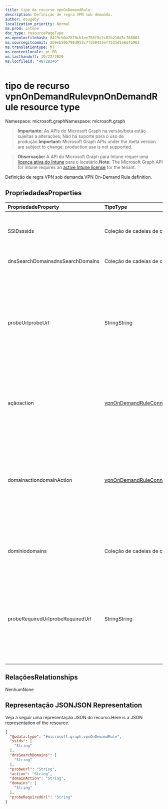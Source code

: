 ```yaml
---
title: tipo de recurso vpnOnDemandRule
description: Definição de regra VPN sob demanda.
author: dougeby
localization_priority: Normal
ms.prod: intune
doc_type: resourcePageType
ms.openlocfilehash: 8429cb0a7870cb1ee756f5e2c02b218d5c768862
ms.sourcegitcommit: 3b9eb50b790d952c7f350433ef7531d5e6d4b963
ms.translationtype: MT
ms.contentlocale: pt-BR
ms.lasthandoff: 10/22/2020
ms.locfileid: "48728346"
---
```

# <a name="vpnondemandrule-resource-type"></a><span data-ttu-id="93a1e-103">tipo de recurso vpnOnDemandRule</span><span class="sxs-lookup"><span data-stu-id="93a1e-103">vpnOnDemandRule resource type</span></span>

<span data-ttu-id="93a1e-104">Namespace: microsoft.graph</span><span class="sxs-lookup"><span data-stu-id="93a1e-104">Namespace: microsoft.graph</span></span>

> <span data-ttu-id="93a1e-105">**Importante:** As APIs do Microsoft Graph na versão/beta estão sujeitas a alterações; Não há suporte para o uso de produção.</span><span class="sxs-lookup"><span data-stu-id="93a1e-105">**Important:** Microsoft Graph APIs under the /beta version are subject to change; production use is not supported.</span></span>

> <span data-ttu-id="93a1e-106">**Observação:** A API do Microsoft Graph para Intune requer uma [licença ativa do Intune](https://go.microsoft.com/fwlink/?linkid=839381) para o locatário.</span><span class="sxs-lookup"><span data-stu-id="93a1e-106">**Note:** The Microsoft Graph API for Intune requires an [active Intune license](https://go.microsoft.com/fwlink/?linkid=839381) for the tenant.</span></span>

<span data-ttu-id="93a1e-107">Definição de regra VPN sob demanda.</span><span class="sxs-lookup"><span data-stu-id="93a1e-107">VPN On-Demand Rule definition.</span></span>

## <a name="properties"></a><span data-ttu-id="93a1e-108">Propriedades</span><span class="sxs-lookup"><span data-stu-id="93a1e-108">Properties</span></span>
|<span data-ttu-id="93a1e-109">Propriedade</span><span class="sxs-lookup"><span data-stu-id="93a1e-109">Property</span></span>|<span data-ttu-id="93a1e-110">Tipo</span><span class="sxs-lookup"><span data-stu-id="93a1e-110">Type</span></span>|<span data-ttu-id="93a1e-111">Descrição</span><span class="sxs-lookup"><span data-stu-id="93a1e-111">Description</span></span>|
|:---|:---|:---|
|<span data-ttu-id="93a1e-112">SSIDs</span><span class="sxs-lookup"><span data-stu-id="93a1e-112">ssids</span></span>|<span data-ttu-id="93a1e-113">Coleção de cadeias de caracteres</span><span class="sxs-lookup"><span data-stu-id="93a1e-113">String collection</span></span>|<span data-ttu-id="93a1e-114">Identificadores de conjuntos de serviços de rede (SSIDs).</span><span class="sxs-lookup"><span data-stu-id="93a1e-114">Network Service Set Identifiers (SSIDs).</span></span>|
|<span data-ttu-id="93a1e-115">dnsSearchDomains</span><span class="sxs-lookup"><span data-stu-id="93a1e-115">dnsSearchDomains</span></span>|<span data-ttu-id="93a1e-116">Coleção de cadeias de caracteres</span><span class="sxs-lookup"><span data-stu-id="93a1e-116">String collection</span></span>|<span data-ttu-id="93a1e-117">Domínios de pesquisa de DNS.</span><span class="sxs-lookup"><span data-stu-id="93a1e-117">DNS Search Domains.</span></span>|
|<span data-ttu-id="93a1e-118">probeUrl</span><span class="sxs-lookup"><span data-stu-id="93a1e-118">probeUrl</span></span>|<span data-ttu-id="93a1e-119">String</span><span class="sxs-lookup"><span data-stu-id="93a1e-119">String</span></span>|<span data-ttu-id="93a1e-120">Uma URL para sondar.</span><span class="sxs-lookup"><span data-stu-id="93a1e-120">A URL to probe.</span></span> <span data-ttu-id="93a1e-121">Se essa URL for obtida com êxito (retornando um código de status HTTP 200) sem redirecionamento, essa regra será correspondente.</span><span class="sxs-lookup"><span data-stu-id="93a1e-121">If this URL is successfully fetched (returning a 200 HTTP status code) without redirection, this rule matches.</span></span>|
|<span data-ttu-id="93a1e-122">ação</span><span class="sxs-lookup"><span data-stu-id="93a1e-122">action</span></span>|[<span data-ttu-id="93a1e-123">vpnOnDemandRuleConnectionAction</span><span class="sxs-lookup"><span data-stu-id="93a1e-123">vpnOnDemandRuleConnectionAction</span></span>](../resources/intune-deviceconfig-vpnondemandruleconnectionaction.md)|<span data-ttu-id="93a1e-124">Ação.</span><span class="sxs-lookup"><span data-stu-id="93a1e-124">Action.</span></span> <span data-ttu-id="93a1e-125">Os valores possíveis são: `connect`, `evaluateConnection`, `ignore`, `disconnect`.</span><span class="sxs-lookup"><span data-stu-id="93a1e-125">Possible values are: `connect`, `evaluateConnection`, `ignore`, `disconnect`.</span></span>|
|<span data-ttu-id="93a1e-126">domainaction</span><span class="sxs-lookup"><span data-stu-id="93a1e-126">domainAction</span></span>|[<span data-ttu-id="93a1e-127">vpnOnDemandRuleConnectionDomainAction</span><span class="sxs-lookup"><span data-stu-id="93a1e-127">vpnOnDemandRuleConnectionDomainAction</span></span>](../resources/intune-deviceconfig-vpnondemandruleconnectiondomainaction.md)|<span data-ttu-id="93a1e-128">Ação de domínio (aplicável somente quando a ação é avaliar conexão).</span><span class="sxs-lookup"><span data-stu-id="93a1e-128">Domain Action (Only applicable when Action is evaluate connection).</span></span> <span data-ttu-id="93a1e-129">Os valores possíveis são: `connectIfNeeded` e `neverConnect`.</span><span class="sxs-lookup"><span data-stu-id="93a1e-129">Possible values are: `connectIfNeeded`, `neverConnect`.</span></span>|
|<span data-ttu-id="93a1e-130">domínio</span><span class="sxs-lookup"><span data-stu-id="93a1e-130">domains</span></span>|<span data-ttu-id="93a1e-131">Coleção de cadeias de caracteres</span><span class="sxs-lookup"><span data-stu-id="93a1e-131">String collection</span></span>|<span data-ttu-id="93a1e-132">Domains (só é aplicável quando Action é Evaluate Connection).</span><span class="sxs-lookup"><span data-stu-id="93a1e-132">Domains (Only applicable when Action is evaluate connection).</span></span>|
|<span data-ttu-id="93a1e-133">probeRequiredUrl</span><span class="sxs-lookup"><span data-stu-id="93a1e-133">probeRequiredUrl</span></span>|<span data-ttu-id="93a1e-134">String</span><span class="sxs-lookup"><span data-stu-id="93a1e-134">String</span></span>|<span data-ttu-id="93a1e-135">A URL obrigatória da sonda (aplicável somente quando Action é Evaluate Connection e domainaction é conectada se necessário).</span><span class="sxs-lookup"><span data-stu-id="93a1e-135">Probe Required Url (Only applicable when Action is evaluate connection and DomainAction is connect if needed).</span></span>|

## <a name="relationships"></a><span data-ttu-id="93a1e-136">Relações</span><span class="sxs-lookup"><span data-stu-id="93a1e-136">Relationships</span></span>
<span data-ttu-id="93a1e-137">Nenhum</span><span class="sxs-lookup"><span data-stu-id="93a1e-137">None</span></span>

## <a name="json-representation"></a><span data-ttu-id="93a1e-138">Representação JSON</span><span class="sxs-lookup"><span data-stu-id="93a1e-138">JSON Representation</span></span>
<span data-ttu-id="93a1e-139">Veja a seguir uma representação JSON do recurso.</span><span class="sxs-lookup"><span data-stu-id="93a1e-139">Here is a JSON representation of the resource.</span></span>
<!-- {
  "blockType": "resource",
  "@odata.type": "microsoft.graph.vpnOnDemandRule"
}
-->
``` json
{
  "@odata.type": "#microsoft.graph.vpnOnDemandRule",
  "ssids": [
    "String"
  ],
  "dnsSearchDomains": [
    "String"
  ],
  "probeUrl": "String",
  "action": "String",
  "domainAction": "String",
  "domains": [
    "String"
  ],
  "probeRequiredUrl": "String"
}
```





